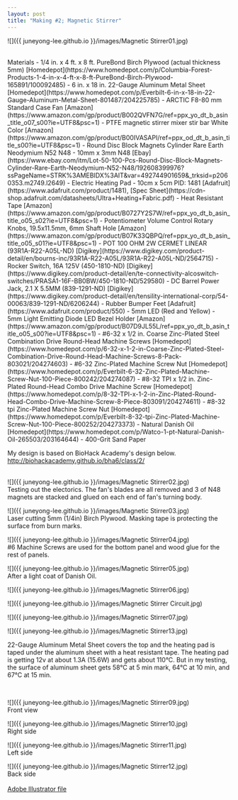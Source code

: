 ```yaml
---
layout: post
title: "Making #2; Magnetic Stirrer"
---
```


![]({{ juneyong-lee.github.io }}/images/Magnetic Stirrer01.jpg)

<BR>
Materials
- 1/4 in. x 4 ft. x 8 ft. PureBond Birch Plywood (actual thickness 5mm) [Homedepot](https://www.homedepot.com/p/Columbia-Forest-Products-1-4-in-x-4-ft-x-8-ft-PureBond-Birch-Plywood-165891/100092485)
- 6 in. x 18 in. 22-Gauge Aluminum Metal Sheet [Homedepot](https://www.homedepot.com/p/Everbilt-6-in-x-18-in-22-Gauge-Aluminum-Metal-Sheet-801487/204225785)
- ARCTIC F8-80 mm Standard Case Fan [Amazon](https://www.amazon.com/gp/product/B002QVFN7G/ref=ppx_yo_dt_b_asin_title_o07_s00?ie=UTF8&psc=1)
- PTFE magnetic stirrer mixer stir bar White Color [Amazon](https://www.amazon.com/gp/product/B00IVASAPI/ref=ppx_od_dt_b_asin_title_s00?ie=UTF8&psc=1)
- Round Disc Block Magnets Cylinder Rare Earth Neodymium N52 N48 - 10mm x 3mm N48 [Ebay](https://www.ebay.com/itm/Lot-50-100-Pcs-Round-Disc-Block-Magnets-Cylinder-Rare-Earth-Neodymium-N52-N48/192608399976?ssPageName=STRK%3AMEBIDX%3AIT&var=492744901659&_trksid=p2060353.m2749.l2649)
- Electric Heating Pad - 10cm x 5cm PID: 1481 [Adafruit](https://www.adafruit.com/product/1481), [Spec Sheet](https://cdn-shop.adafruit.com/datasheets/Ultra+Heating+Fabric.pdf)
- Heat Resistant Tape [Amazon](https://www.amazon.com/gp/product/B0727Y2S7W/ref=ppx_yo_dt_b_asin_title_o05_s02?ie=UTF8&psc=1)
- Potentiometer Volume Control Rotary Knobs, 19.5x11.5mm, 6mm Shaft Hole [Amazon](https://www.amazon.com/gp/product/B07K33QBPQ/ref=ppx_yo_dt_b_asin_title_o05_s01?ie=UTF8&psc=1)
- POT 100 OHM 2W CERMET LINEAR (93R1A-R22-A05L-ND) [Digikey](https://www.digikey.com/product-detail/en/bourns-inc/93R1A-R22-A05L/93R1A-R22-A05L-ND/2564715)
- Rocker Switch, 16A 125V (450-1810-ND) [Digikey](https://www.digikey.com/product-detail/en/te-connectivity-alcoswitch-switches/PRASA1-16F-BB0BW/450-1810-ND/529580)
- DC Barrel Power Jack, 2.1 X 5.5MM (839-1291-ND) [Digikey](https://www.digikey.com/product-detail/en/tensility-international-corp/54-00063/839-1291-ND/6206244)
- Rubber Bumper Feet [Adafruit](https://www.adafruit.com/product/550)
- 5mm LED (Red and Yellow)
- 5mm Light Emitting Diode LED Bezel Holder [Amazon](https://www.amazon.com/gp/product/B07D9JL55L/ref=ppx_yo_dt_b_asin_title_o05_s00?ie=UTF8&psc=1)
- #6-32 x 1/2 in. Coarse Zinc-Plated Steel Combination Drive Round-Head Machine Screws [Homedepot](https://www.homedepot.com/p/6-32-x-1-2-in-Coarse-Zinc-Plated-Steel-Combination-Drive-Round-Head-Machine-Screws-8-Pack-803021/204274603)
- #6-32 Zinc-Plated Machine Screw Nut [Homedepot](https://www.homedepot.com/p/Everbilt-6-32-Zinc-Plated-Machine-Screw-Nut-100-Piece-800242/204274087)
- #8-32 TPI x 1/2 in. Zinc-Plated Round-Head Combo Drive Machine Screw [Homedepot](https://www.homedepot.com/p/8-32-TPI-x-1-2-in-Zinc-Plated-Round-Head-Combo-Drive-Machine-Screw-8-Piece-803091/204274611)
- #8-32 tpi Zinc-Plated Machine Screw Nut [Homedepot](https://www.homedepot.com/p/Everbilt-8-32-tpi-Zinc-Plated-Machine-Screw-Nut-100-Piece-800252/204273373)
- Natural Danish Oil [Homedepot](https://www.homedepot.com/p/Watco-1-pt-Natural-Danish-Oil-265503/203164644)
- 400-Grit Sand Paper
<BR>
  
My design is based on BioHack Academy's design below.
<http://biohackacademy.github.io/bha6/class/2/>
<BR>
<BR>

![]({{ juneyong-lee.github.io }}/images/Magnetic Stirrer02.jpg) <BR>
Testing out the electorics. The fan's blades are all removed and 3 of N48 magnets are stacked and glued on each end of fan's turning body.
<BR>

![]({{ juneyong-lee.github.io }}/images/Magnetic Stirrer03.jpg) <BR>
Laser cutting 5mm (1/4in) Birch Plywood. Masking tape is protecting the surface from burn marks.
<BR>

![]({{ juneyong-lee.github.io }}/images/Magnetic Stirrer04.jpg) <BR>
#6 Machine Screws are used for the bottom panel and wood glue for the rest of panels.
<BR>
  
![]({{ juneyong-lee.github.io }}/images/Magnetic Stirrer05.jpg) <BR>
After a light coat of Danish Oil.
<BR>
  
![]({{ juneyong-lee.github.io }}/images/Magnetic Stirrer06.jpg) <BR>


![]({{ juneyong-lee.github.io }}/images/Magnetic Stirrer Circuit.jpg) <BR>


![]({{ juneyong-lee.github.io }}/images/Magnetic Stirrer07.jpg) <BR>
  
![]({{ juneyong-lee.github.io }}/images/Magnetic Stirrer13.jpg) <BR>
  
22-Gauge Aluminum Metal Sheet covers the top and the heating pad is taped under the aluminum sheet with a heat resistant tape. The heating pad is getting 12v at about 1.3A (15.6W) and gets about 110°C. But in my testing, the surface of aluminum sheet gets 58°C at 5 min mark, 64°C at 10 min, and 67°C at 15 min.
<BR>
  
<BR>

![]({{ juneyong-lee.github.io }}/images/Magnetic Stirrer09.jpg) <BR>
Front view
<BR>

![]({{ juneyong-lee.github.io }}/images/Magnetic Stirrer10.jpg) <BR>
Right side
<BR>

![]({{ juneyong-lee.github.io }}/images/Magnetic Stirrer11.jpg) <BR>
Left side
<BR>

![]({{ juneyong-lee.github.io }}/images/Magnetic Stirrer12.jpg) <BR>
Back side
<BR>
<BR>
[Adobe Illustrator file](https://github.com/juneyong-lee/juneyong-lee.github.io/blob/master/projects/making/magnetic%20stirrer/Magnetic%20Stirrer%20Final.ai)
